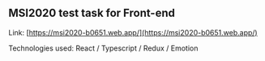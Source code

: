 ## MSI2020 test task for Front-end

Link: [https://msi2020-b0651.web.app/](https://msi2020-b0651.web.app/)

Technologies used: React / Typescript / Redux / Emotion
